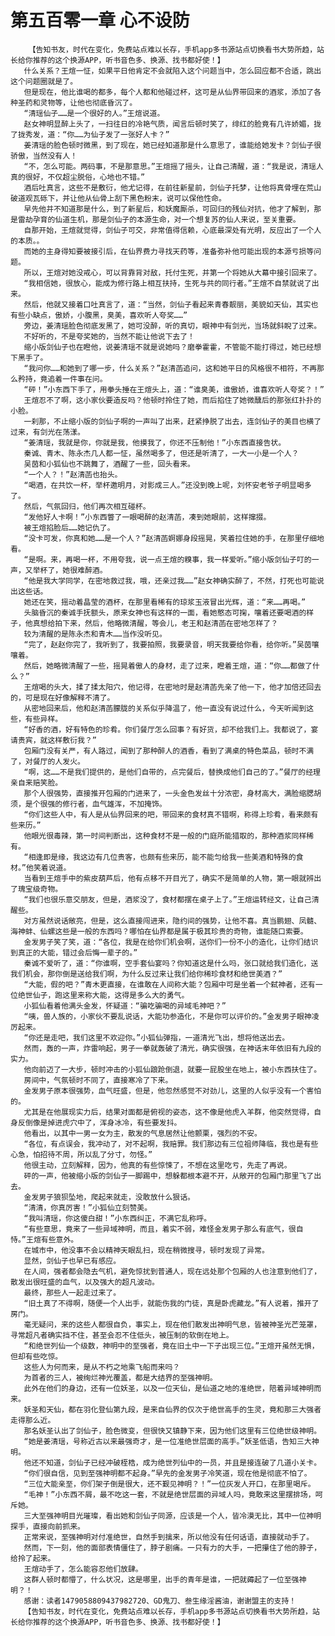 # 第五百零一章 心不设防
        【告知书友，时代在变化，免费站点难以长存，手机app多书源站点切换看书大势所趋，站长给你推荐的这个换源APP，听书音色多、换源、找书都好使！】
       什么关系？王煊一怔，如果平日他肯定不会就陷入这个问题当中，怎么回应都不合适，跳出这个问题圈就是了。
       但是现在，他比谁喝的都多，每个人都和他碰过杯，这可是从仙界带回来的酒浆，添加了各种圣药和灵物等，让他也彻底昏沉了。
       “清瑶仙子……是一个很好的人。”王煊说道。
       赵女神明显醉上头了，一扫往日的冷艳气质，闻言后顿时笑了，绯红的脸竟有几许娇媚，拢了拢秀发，道：“你……为仙子发了一张好人卡？”
       姜清瑶的脸色顿时微黑，到了现在，她已经知道那是什么意思了，谁能给她发卡？剑仙子很骄傲，当然没有人！
       “不，怎么可能。两码事，不是那意思。”王煊摇了摇头，让自己清醒，道：“我是说，清瑶人真的很好，不仅超尘脱俗，心地也不错。”
       酒后吐真言，这些不是敷衍，他尤记得，在前往新星前，剑仙子托梦，让他将真骨埋在荒山破道观瓦砾下，并让他从仙骨上刮下黑色粉末，说可以保他性命。
       早先他并不知道那是什么，到了新星后，和妖魔厮杀，可回归的残仙对抗，他才了解到，那是雷劫孕育的仙道生机，那是剑仙子的本源生命，对一个想复苏的仙人来说，至关重要。
       自那开始，王煊就觉得，剑仙子可交，非常值得信赖，心底最深处有光明，反应出了一个人的本质。。
       而她的主身得知要被接引后，在仙界费力寻找天药等，准备弥补他可能出现的本源亏损等问题。
       所以，王煊对她没戒心，可以背靠背对敌，托付生死，并第一个将她从大幕中接引回来了。
       “我相信她，很放心，能成为修行路上相互扶持，生死与共的同行者。”王煊不自禁就说了出来。
       然后，他就又接着口吐真言了，道：“当然，剑仙子看起来青春靓丽，美貌如天仙，其实也有些小缺点，傲娇，小腹黑，臭美，喜欢听人夸奖……”
       旁边，姜清瑶脸色彻底发黑了，她可没醉，听的真切，眼神中有剑光，当场就斜睨了过来。
       不好听的，不是夸奖她的，当然不能让他说下去了！
       缩小版剑仙子也在瞪他，说姜清瑶不就是说她吗？磨拳霍霍，不管能不能打得过，她已经想下黑手了。
       “我问你……和她到了哪一步，什么关系？”赵清菡追问，这和她平日的风格很不相符，不再那么矜持，竟追着一件事在问。
       “砰！”小东西下手了，用拳头捶在王煊头上，道：“谁臭美，谁傲娇，谁喜欢听人夸奖？！”
       王煊忍不了啊，这小家伙要造反吗？他顿时拎住了她，而后掐住了她微醺后的那张红扑扑的小脸。
       一刹那，不止缩小版的剑仙子啊的一声叫了出来，赶紧挣脱了出去，连剑仙子的美目也横了过来，有剑光在荡漾。
       “姜清瑶，我就是你，你就是我，他摸我了，你还不压制他！”小东西直接告状。
       秦诚、青木、陈永杰几人都一怔，虽然喝多了，但还是听清了，一大一小是一个人？
       吴茵和小狐仙也不跳舞了，酒醒了一些，回头看来。
       “一个人？！”赵清菡也抬头。
       “喝酒，在共饮一杯，举杯邀明月，对影成三人。”还没到晚上呢，刘怀安老爷子明显喝多了。
       然后，气氛回归，他们再次相互碰杯。
       “发他好人卡啊！”小东西瞥了一眼喝醉的赵清菡，凑到她眼前，这样撺掇。
       被王煊掐脸后……她记仇了。
       “没卡可发，你真和她……是一个人？”赵清菡婀娜身段摇晃，笑着拉住她的手，在那里仔细地看。
       “是啊。来，再喝一杯，不用夸我，说一点王煊的糗事，我一样爱听。”缩小版剑仙子叮的一声，又举杯了，她很难醉酒。
       “他是我大学同学，在密地救过我，哦，还亲过我……”赵女神确实醉了，不然，打死也可能说出这些话。
       她还在笑，摇动着晶莹的酒杯，在那里看稀有的琼浆玉液冒出光辉，道：“来……再喝。”
       头脑昏沉的秦诚手抚额头，原来女神也有这样的一面，看她憨态可掬，嚷着还要喝酒的样子，他真想给拍下来，然后，他略微清醒，等会儿，老王和赵清菡在密地怎样了？
       较为清醒的是陈永杰和青木……当作没听见。
       “完了，赵赵你完了，我听到了，我要拍照，我要录音，明天我要给你看，给你听。”吴茵嚷嚷着。
       然后，她略微清醒了一些，摇晃着傲人的身材，走了过来，瞪着王煊，道：“你……都做了什么？”
       王煊喝的头大，揉了揉太阳穴，他记得，在密地时是赵清菡先亲了他一下，他才加倍还回去的，可是现在好像解释不清了。
       从密地回来后，他和赵清菡朦胧的关系似乎降温了，他一直没有说过什么，今天听闻到这些，有些异样。
       “好香的酒，好有特色的珍肴。你们餐厅怎么回事？有好货，却不给我们上。我都说了，宴请贵宾，就这样敷衍我？”
       包厢门没有关严，有人路过，闻到了那种醉人的酒香，看到了满桌的特色菜品，顿时不满了，对餐厅的人发火。
       “啊，这……不是我们提供的，是他们自带的，点完餐后，替换成他们自己的了。”餐厅的经理亲自来赔笑脸。
       那个人很强势，直接推开包厢的门进来了，一头金色发丝十分浓密，身材高大，满脸缩腮胡须，是个很强的修行者，血气雄浑，不加掩饰。
       “你们这些人中，有人是从仙界回来的吧，带回来的食材真不错啊，称得上珍肴，看来颇有些来历。”
       他眼光很毒辣，第一时间判断出，这种食材不是一般的门庭所能猎取的，那种酒浆同样稀有。
       “相逢即是缘，我这边有几位贵客，也颇有些来历，能不能匀给我一些美酒和特殊的食材。”他笑着说道。
       当看到王煊手中的紫皮葫芦后，他有点移不开目光了，确实不是简单的人物，第一眼就辨出了瑰宝级奇物。
       “我们也很乐意交朋友，但是，酒浆没了，食材都摆在桌子上了。”王煊运转经文，让自己清醒些。
       对方虽然说话敞亮，但是，这么直接闯进来，隐约间的强势，让他不喜。真当鹏翅、凤髓、海神蚌、仙螺这些是一般的东西吗？哪怕在仙界都是属于极其珍贵的奇物，谁能随口索要。
       金发男子笑了笑，道：“各位，我是在给你们机会啊，送你们一份不小的造化，让你们结识到真正的大能，错过会后悔一辈子的。”
       秦诚不爱听了，道：“你谁啊，空手套仙宴吗？你知道这是什么吗，张口就给我们造化，送我们机会，那你倒是送给我们啊，为什么反过来让我们给你稀珍食材和绝世美酒？”
       “大能，假的吧？”青木更直接，在谁敢在人间称大能？包厢中可是坐着一个弑神者，还有一位绝世仙子，跑这里来称大能，这得是多么大的勇气。
       小狐仙看着他满头金发，怀疑道：“骗吃骗喝的异域毛神吧？”
       “咦，兽人族的，小家伙不要乱说话，大能功参造化，不是你可以评价的。”金发男子眼神凌厉起来。
       “你还是走吧，我们这里不欢迎你。”小狐仙弹指，一道清光飞出，想将他送出去。
       然而，轰的一声，炸雷响起，男子一拳就轰破了清光，确实很强，在神话末年依旧有九段的实力。
       他向前迈了一大步，顿时冲击的小狐仙踉跄倒退，就要一屁股坐在地上，被小东西扶住了。
       房间中，气氛顿时不同了，直接寒冷了下来。
       金发男子原本很强势，血气旺盛，但是，他忽然感觉不对劲儿，这里的人似乎没有一个害怕的。
       尤其是在他展现实力后，结果对面都是俯视的姿态，这不像是他虎入羊群，他突然觉得，自身反倒像是掉进虎穴中了，浑身冰冷，有些要发抖。
       他看出，以其中一男一女为主，散发的气息居然让他颤栗，强烈的不安。
       “各位，有点误会，我冲动了，对不起啊，我赔罪。我们那边有三位祖师降临，我也是有些心急，怕招待不周，所以乱了分寸，勿怪。”
       他很主动，立刻解释，因为，他真的有些惊悚了，不想在这里吃亏，先走了再说。
       砰的一声，他被缩小版的剑仙子一脚踢中，想躲都根本避不开，从敞开的包厢门那里飞了出去。
       金发男子狼狈坠地，爬起来就走，没敢放什么狠话。
       “清清，你真厉害！”小狐仙立刻赞美。
       “我叫清瑶，你这傻白甜！”小东西纠正，不满它乱称呼。
       “有些意思，竟来了一些异域神明，而且，着实不弱，难怪金发男子那么有底气，很自恃。”王煊有些意外。
       在城市中，他没事不会以精神天眼乱扫，现在稍微搜寻，顿时发现了异常。
       显然，剑仙子也早已有感应。
       在人间，强者都会隐去气机，避免惊扰到普通人，现在远处那个包厢的人也注意到他们了，散发出很旺盛的血气，以及强大的超凡波动。
       最终，那些人一起走过来了。
       “旧土真了不得啊，随便一个人出手，就能伤我的门徒，真是卧虎藏龙。”有人说着，推开了房门。
       毫无疑问，来的这些人都很自负，事实上，现在他们散发出神明气息，皆被神圣光芒笼罩，寻常超凡者确实挡不住，甚至会忍不住低头，被压制的软倒在地上。
       “和绝世列仙一个级数，神明中的至强者，竟在旧土中一下子出现三位。”王煊开虽然无惧，但却有些吃惊。
       这些人为何而来，是从不朽之地乘飞船而来吗？
       为首者的三人，被绚烂神光覆盖，都是大结界的至强神明。
       此外在他们的身边，还有一位妖圣，以及一位天仙，是仙道之地的准绝世，陪着异域神明而来。
       妖圣和天仙，都在羽化登仙第九段，是来自仙界的仅次于绝世高手的生灵，竟和那三大强者走得那么近。
       那名妖圣认出了剑仙子，脸色微变，但很快又镇静下来，因为他们这里有三位绝世级神明。
       “她是姜清瑶，号称近古以来最强奇才，是一位准绝世层面的高手。”妖圣低语，告知三大神明。
       他还不知道，剑仙子已经冲破桎梏，成为绝世列仙中的一员，并且是接连破了几道小关卡。
       “你们很自信，见到至强神明都不起身。”早先的金发男子冷笑道，现在他是彻底不怕了。
       “三位大能亲至，你们架子倒是很大，还不觐见神明？！”一位灰发人开口，在那里喝斥。
       “毛神！”小东西不屑，最不吃这一套，不就是绝世层面的异域人吗，竟敢来这里摆排场，呵斥她。
       三大至强神明目光璀璨，看出她和剑仙子同源，应该是一个人，皆冷漠无比，其中一位神明探手，直接向前抓来。
       正常来说，至强神明对付准绝世，自然手到擒来，所以他没有任何话语，直接就动手了。
       然而，下一刻，他的面部表情僵住了，脖子剧痛。一只有力的大手，一把攥住了他的脖子，给拎了起来。
       王煊动手了，怎么能容忍他们放肆。
       这群人顿时都懵了，什么状况，这是哪里，出手的青年是谁，一把就薅起了一位至强神明？！
       感谢：读者1479058809437982720、GD鬼刀、叁生缘淫酱油，谢谢盟主的支持！
       【告知书友，时代在变化，免费站点难以长存，手机app多书源站点切换看书大势所趋，站长给你推荐的这个换源APP，听书音色多、换源、找书都好使！】